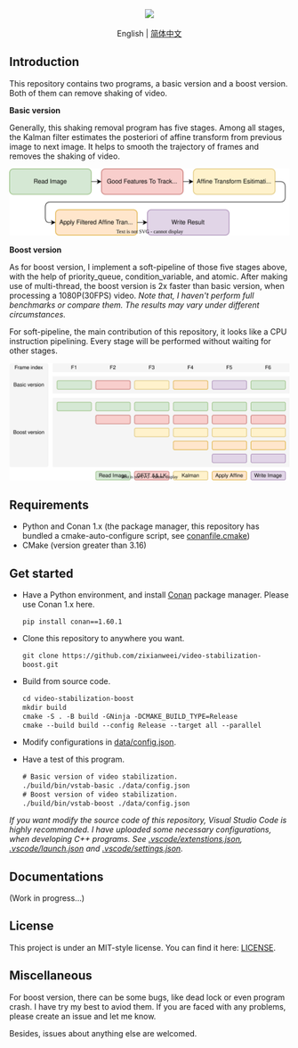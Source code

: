 <div align=center>
  <a href="https://git.io/typing-svg">
    <img src="https://readme-typing-svg.demolab.com?font=Fira+Code&weight=600&size=24&duration=1000&pause=10000&center=true&vCenter=true&height=40&lines=video-stabilization-boost"/>
  </a>
</div>

<p align="center">
English | <a href="README_zh-CN.md">简体中文</a>
</p>

## Introduction

This repository contains two programs, a basic version and a boost version. Both of them can remove shaking of video.

**Basic version**

Generally, this shaking removal program has five stages. Among all stages, the Kalman filter estimates the posteriori of affine transform from previous image to next image. It helps to smooth the trajectory of frames and removes the shaking of video.

<div align=center>
  <img src="doc/basic-process-pipeline.svg">
</div>

**Boost version**

As for boost version, I implement a soft-pipeline of those five stages above, with the help of priority_queue, condition_variable, and atomic. After making use of multi-thread, the boost version is 2x faster than basic version, when processing a 1080P(30FPS) video. *Note that, I haven't perform full benchmarks or compare them. The results may vary under different circumstances.*

For soft-pipeline, the main contribution of this repository, it looks like a CPU instruction pipelining. Every stage will be performed  without waiting for other stages.

<div align=center>
  <img src="doc/basic-boost-compare.svg">
</div>

## Requirements

+ Python and Conan 1.x (the package manager, this repository has bundled a cmake-auto-configure script, see [conanfile.cmake](conanfile.cmake))
+ CMake (version greater than 3.16)

## Get started

+ Have a Python environment, and install [Conan](https://conan.io/) package manager. Please use Conan 1.x here.
  
  ```shell
  pip install conan==1.60.1
  ```

+ Clone this repository to anywhere you want.

  ```shell
  git clone https://github.com/zixianweei/video-stabilization-boost.git
  ```

+ Build from source code.

  ```shell
  cd video-stabilization-boost
  mkdir build
  cmake -S . -B build -GNinja -DCMAKE_BUILD_TYPE=Release
  cmake --build build --config Release --target all --parallel
  ```

+ Modify configurations in [data/config.json](data/config.json).

+ Have a test of this program.

  ```shell
  # Basic version of video stabilization.
  ./build/bin/vstab-basic ./data/config.json
  # Boost version of video stabilization.
  ./build/bin/vstab-boost ./data/config.json
  ```

*If you want modify the source code of this repository, Visual Studio Code is highly recommanded. I have uploaded some necessary configurations, when developing C++ programs. See [.vscode/extenstions.json](.vscode/extenstions.json), [.vscode/launch.json](.vscode/launch.json) and [.vscode/settings.json](.vscode/settings.json).*

## Documentations

(Work in progress...)

## License

This project is under an MIT-style license. You can find it here: [LICENSE](LICENSE).

## Miscellaneous

For boost version, there can be some bugs, like dead lock or even program crash. I have try my best to aviod them. If you are faced with any problems, please create an issue and let me know.

Besides, issues about anything else are welcomed.
